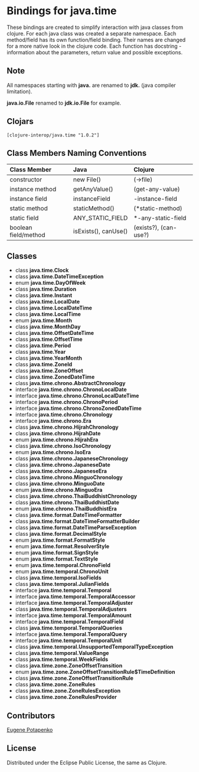 # Bindings for java.time

These bindings are created to simplify interaction with java classes from clojure.
For each java class was created a separate namespace.
Each method/field has its own function/field binding.
Their names are changed for a more native look in the clojure code. Each function has docstring - information about the parameters, return value and possible exceptions.

## Note

All namespaces starting with **java.** are renamed to **jdk.** (java compiler limitation). 

**java.io.File** renamed to **jdk.io.File** for example. 




## Clojars

```
[clojure-interop/java.time "1.0.2"]
```

## Class Members Naming Conventions

| Class Member | Java | Clojure |
|:--|:--|:--|
| constructor | new File() | (->file) |
| instance method | getAnyValue() | (get-any-value) |
| instance field | instanceField | -instance-field |
| static method | staticMethod() | (*static-method) |
| static field | ANY_STATIC_FIELD | *-any-static-field |
| boolean field/method | isExists(), canUse() | (exists?), (can-use?) |

## Classes

- class **java.time.Clock**
- class **java.time.DateTimeException**
- enum **java.time.DayOfWeek**
- class **java.time.Duration**
- class **java.time.Instant**
- class **java.time.LocalDate**
- class **java.time.LocalDateTime**
- class **java.time.LocalTime**
- enum **java.time.Month**
- class **java.time.MonthDay**
- class **java.time.OffsetDateTime**
- class **java.time.OffsetTime**
- class **java.time.Period**
- class **java.time.Year**
- class **java.time.YearMonth**
- class **java.time.ZoneId**
- class **java.time.ZoneOffset**
- class **java.time.ZonedDateTime**
- class **java.time.chrono.AbstractChronology**
- interface **java.time.chrono.ChronoLocalDate**
- interface **java.time.chrono.ChronoLocalDateTime**
- interface **java.time.chrono.ChronoPeriod**
- interface **java.time.chrono.ChronoZonedDateTime**
- interface **java.time.chrono.Chronology**
- interface **java.time.chrono.Era**
- class **java.time.chrono.HijrahChronology**
- class **java.time.chrono.HijrahDate**
- enum **java.time.chrono.HijrahEra**
- class **java.time.chrono.IsoChronology**
- enum **java.time.chrono.IsoEra**
- class **java.time.chrono.JapaneseChronology**
- class **java.time.chrono.JapaneseDate**
- class **java.time.chrono.JapaneseEra**
- class **java.time.chrono.MinguoChronology**
- class **java.time.chrono.MinguoDate**
- enum **java.time.chrono.MinguoEra**
- class **java.time.chrono.ThaiBuddhistChronology**
- class **java.time.chrono.ThaiBuddhistDate**
- enum **java.time.chrono.ThaiBuddhistEra**
- class **java.time.format.DateTimeFormatter**
- class **java.time.format.DateTimeFormatterBuilder**
- class **java.time.format.DateTimeParseException**
- class **java.time.format.DecimalStyle**
- enum **java.time.format.FormatStyle**
- enum **java.time.format.ResolverStyle**
- enum **java.time.format.SignStyle**
- enum **java.time.format.TextStyle**
- enum **java.time.temporal.ChronoField**
- enum **java.time.temporal.ChronoUnit**
- class **java.time.temporal.IsoFields**
- class **java.time.temporal.JulianFields**
- interface **java.time.temporal.Temporal**
- interface **java.time.temporal.TemporalAccessor**
- interface **java.time.temporal.TemporalAdjuster**
- class **java.time.temporal.TemporalAdjusters**
- interface **java.time.temporal.TemporalAmount**
- interface **java.time.temporal.TemporalField**
- class **java.time.temporal.TemporalQueries**
- interface **java.time.temporal.TemporalQuery**
- interface **java.time.temporal.TemporalUnit**
- class **java.time.temporal.UnsupportedTemporalTypeException**
- class **java.time.temporal.ValueRange**
- class **java.time.temporal.WeekFields**
- class **java.time.zone.ZoneOffsetTransition**
- enum **java.time.zone.ZoneOffsetTransitionRule$TimeDefinition**
- class **java.time.zone.ZoneOffsetTransitionRule**
- class **java.time.zone.ZoneRules**
- class **java.time.zone.ZoneRulesException**
- class **java.time.zone.ZoneRulesProvider**

## Contributors

[Eugene Potapenko](https://github.com/potapenko/)

## License

Distributed under the Eclipse Public License, the same as Clojure.

